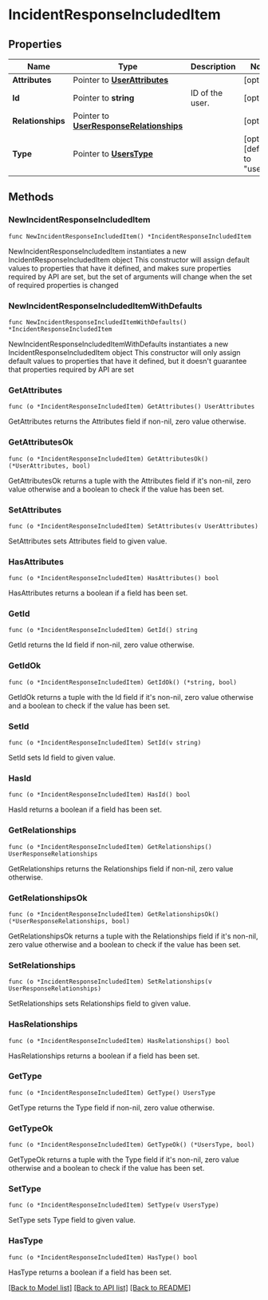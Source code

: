# IncidentResponseIncludedItem

## Properties

Name | Type | Description | Notes
------------ | ------------- | ------------- | -------------
**Attributes** | Pointer to [**UserAttributes**](UserAttributes.md) |  | [optional] 
**Id** | Pointer to **string** | ID of the user. | [optional] 
**Relationships** | Pointer to [**UserResponseRelationships**](UserResponseRelationships.md) |  | [optional] 
**Type** | Pointer to [**UsersType**](UsersType.md) |  | [optional] [default to "users"]

## Methods

### NewIncidentResponseIncludedItem

`func NewIncidentResponseIncludedItem() *IncidentResponseIncludedItem`

NewIncidentResponseIncludedItem instantiates a new IncidentResponseIncludedItem object
This constructor will assign default values to properties that have it defined,
and makes sure properties required by API are set, but the set of arguments
will change when the set of required properties is changed

### NewIncidentResponseIncludedItemWithDefaults

`func NewIncidentResponseIncludedItemWithDefaults() *IncidentResponseIncludedItem`

NewIncidentResponseIncludedItemWithDefaults instantiates a new IncidentResponseIncludedItem object
This constructor will only assign default values to properties that have it defined,
but it doesn't guarantee that properties required by API are set

### GetAttributes

`func (o *IncidentResponseIncludedItem) GetAttributes() UserAttributes`

GetAttributes returns the Attributes field if non-nil, zero value otherwise.

### GetAttributesOk

`func (o *IncidentResponseIncludedItem) GetAttributesOk() (*UserAttributes, bool)`

GetAttributesOk returns a tuple with the Attributes field if it's non-nil, zero value otherwise
and a boolean to check if the value has been set.

### SetAttributes

`func (o *IncidentResponseIncludedItem) SetAttributes(v UserAttributes)`

SetAttributes sets Attributes field to given value.

### HasAttributes

`func (o *IncidentResponseIncludedItem) HasAttributes() bool`

HasAttributes returns a boolean if a field has been set.

### GetId

`func (o *IncidentResponseIncludedItem) GetId() string`

GetId returns the Id field if non-nil, zero value otherwise.

### GetIdOk

`func (o *IncidentResponseIncludedItem) GetIdOk() (*string, bool)`

GetIdOk returns a tuple with the Id field if it's non-nil, zero value otherwise
and a boolean to check if the value has been set.

### SetId

`func (o *IncidentResponseIncludedItem) SetId(v string)`

SetId sets Id field to given value.

### HasId

`func (o *IncidentResponseIncludedItem) HasId() bool`

HasId returns a boolean if a field has been set.

### GetRelationships

`func (o *IncidentResponseIncludedItem) GetRelationships() UserResponseRelationships`

GetRelationships returns the Relationships field if non-nil, zero value otherwise.

### GetRelationshipsOk

`func (o *IncidentResponseIncludedItem) GetRelationshipsOk() (*UserResponseRelationships, bool)`

GetRelationshipsOk returns a tuple with the Relationships field if it's non-nil, zero value otherwise
and a boolean to check if the value has been set.

### SetRelationships

`func (o *IncidentResponseIncludedItem) SetRelationships(v UserResponseRelationships)`

SetRelationships sets Relationships field to given value.

### HasRelationships

`func (o *IncidentResponseIncludedItem) HasRelationships() bool`

HasRelationships returns a boolean if a field has been set.

### GetType

`func (o *IncidentResponseIncludedItem) GetType() UsersType`

GetType returns the Type field if non-nil, zero value otherwise.

### GetTypeOk

`func (o *IncidentResponseIncludedItem) GetTypeOk() (*UsersType, bool)`

GetTypeOk returns a tuple with the Type field if it's non-nil, zero value otherwise
and a boolean to check if the value has been set.

### SetType

`func (o *IncidentResponseIncludedItem) SetType(v UsersType)`

SetType sets Type field to given value.

### HasType

`func (o *IncidentResponseIncludedItem) HasType() bool`

HasType returns a boolean if a field has been set.


[[Back to Model list]](../README.md#documentation-for-models) [[Back to API list]](../README.md#documentation-for-api-endpoints) [[Back to README]](../README.md)


